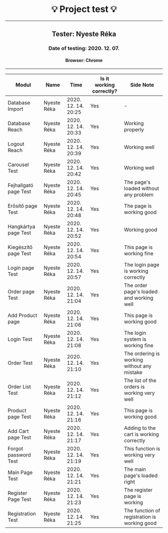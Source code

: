 <h1 align= "center">💡️ Project test 💡️</h1>
<hr>
<h2 align= "center"> Tester: Nyeste Réka </h2>
<h3 align= "center"> Date of testing: 2020. 12. 07. </h3>
<h4 align= "center"> Browser: Chrome  </h3>
<hr>

| Modul | Name | Time | Is it working correctly? | Side Note |
|-------|------|------|--------------------------|-----------|
| Database Import| Nyeste Réka | 2020. 12. 14. 20:25 | Yes | - |
| Database Reach| Nyeste Réka | 2020. 12. 14. 20:33 | Yes | Working properly |
| Logout Reach | Nyeste Réka | 2020. 12. 14. 20:39 | Yes | Working well |
| Carousel Test | Nyeste Réka | 2020. 12. 14. 20:42 | Yes | Working well |
| Fejhallgató page Test | Nyeste Réka | 2020. 12. 14. 20:45 | Yes | The page's loaded without any problem |
| Erősítő page Test | Nyeste Réka | 2020. 12. 14. 20:48 | Yes | The page is working good |
| Hangkártya page Test | Nyeste Réka | 2020. 12. 14. 20:52 | Yes | Working good |
| Kiegészítő page Test | Nyeste Réka | 2020. 12. 14. 20:54 | Yes | This page is working fine |
| Login page Test | Nyeste Réka | 2020. 12. 14. 20:57 | Yes | The login page is working correctly |
| Order page Test | Nyeste Réka | 2020. 12. 14. 21:04 | Yes | The order page's loaded and working well |
| Add Product page | Nyeste Réka | 2020. 12. 14. 21:06 | Yes | This page is working good |
| Login Test | Nyeste Réka | 2020. 12. 14. 21:08 | Yes | The login system is working fine |
| Order Test | Nyeste Réka | 2020. 12. 14. 21:10 | Yes | The ordering is working without any mistake |
| Order List Test | Nyeste Réka | 2020. 12. 14. 21:12 | Yes | The list of the orders is working very well |
| Product page Test | Nyeste Réka | 2020. 12. 14. 21:16 | Yes | This page is working good |
| Add Cart page Test | Nyeste Réka | 2020. 12. 14. 21:17 | Yes | Adding to the cart is working correctly |
| Forgot password Test | Nyeste Réka | 2020. 12. 14. 21:19 | Yes | This function is working very well |
| Main Page Test | Nyeste Réka | 2020. 12. 14. 21:21 | Yes | The main page's loaded right |
| Register Page Test | Nyeste Réka | 2020. 12. 14. 21:23 | Yes | The register page is working |
| Registration Test | Nyeste Réka | 2020. 12. 14. 21:25 | Yes | The function of registration is working good |


